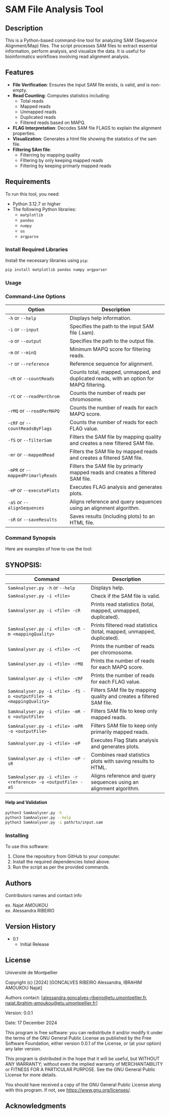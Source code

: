 
# SAM File Analysis Tool

## Description
This is a Python-based command-line tool for analyzing SAM (Sequence Alignment/Map) files. The script processes SAM files to extract essential information, perform analysis, and visualize the data. It is useful for bioinformatics workflows involving read alignment analysis.

## Features
- **File Verification**: Ensures the input SAM file exists, is valid, and is non-empty.
- **Read Counting**: Computes statistics including:
  - Total reads
  - Mapped reads
  - Unmapped reads
  - Duplicated reads
  - Filtered reads based on MAPQ.
- **FLAG Interpretation**: Decodes SAM file FLAGS to explain the alignment properties.
- **Visualization**: Generates a html file showing the statistics of the sam file.
- **Filtering SAm file**:
    - Filterring by mapping quality
    - FIltering by only keeping mapped reads
    - Filtering by keeping primarly mapped reads
  

## Requirements
To run this tool, you need:
- Python 3.12.7 or higher
- The following Python libraries:
  - `matplotlib`
  - `pandas`
  - `numpy`
  - `os`
  - `argparse`

### Install Required Libraries
Install the necessary libraries using `pip`:

```bash
pip install matplotlib pandas numpy argparser
```

### Usage



### Command-Line Options
| Option                  | Description                                                                                 |
|-------------------------|---------------------------------------------------------------------------------------------|
| `-h` or `--help`        | Displays help information.                                                                  |
| `-i` or `--input`       | Specifies the path to the input SAM file (.sam).                                            |
| `-o` or `--output`      | Specifies the path to the output file.                                                      |
| `-m` or `--minQ`       | Minimum MAPQ score for filtering reads.                                          |
| `-r` or `--reference`       | Reference sequence for alignment.                                           |
| `-cR` or `--countReads` | Counts total, mapped, unmapped, and duplicated reads, with an option for MAPQ filtering.    |
| `-rC` or `--readPerChrom` | Counts the number of reads per chromosome.                                                |
| `-rMQ` or `--readPerMAPQ` | Counts the number of reads for each MAPQ score.                                            |
| `-cRF` or `--countReadsByFlags` | Counts the number of reads for each FLAG value.                                      |                             |
| `-fS` or `--filterSam`  | Filters the SAM file by mapping quality and creates a new filtered SAM file.                |
| `-mr` or `--mappedRead` | Filters the SAM file by mapped reads and creates a filtered SAM file.                       |
| `-mPR` or `--mappedPrimarlyReads` | Filters the SAM file by primarly  mapped reads and creates a filtered SAM file.                       |
| `-eP` or `--executePlots` | Executes FLAG analysis and generates plots.                                           |
| `-aS` or `--alignSequences ` | Aligns reference and query sequences using an alignment algorithm.                                            |
| `-sR`  or `--saveResults` |  Saves results (including plots) to an HTML file.                                        |

### Command Synopsis
Here are examples of how to use the tool:

## SYNOPSIS:
| Command                                                       | Description                                                                                     |
|---------------------------------------------------------------|-------------------------------------------------------------------------------------------------|
| `SamAnalyser.py -h` or `--help`                               | Displays help.                                                                                 |
| `SamAnalyser.py -i <file>`                                    | Check if the SAM file is valid.                                                                |
| `SamAnalyser.py -i <file> -cR`                                | Prints read statistics (total, mapped, unmapped, duplicated).                                  |
| `SamAnalyser.py -i <file> -cR -m <mappingQuality>`            | Prints filtered read statistics (total, mapped, unmapped, duplicated).                         |
| `SamAnalyser.py -i <file> -rC`                                | Prints the number of reads per chromosome.                                                     |
| `SamAnalyser.py -i <file> -rMQ`                               | Prints the number of reads for each MAPQ score.                                                |
| `SamAnalyser.py -i <file> -cRF`                               | Prints the number of reads for each FLAG value.                                                |
| `SamAnalyser.py -i <file> -fS -o <outputFile> -m <mappingQuality>` | Filters SAM file by mapping quality and creates a filtered SAM file.                           |
| `SamAnalyser.py -i <file> -mR -o <outputFile>`                | Filters SAM file to keep only mapped reads.                                                    |
| `SamAnalyser.py -i <file> -mPR -o <outputFile>`               | Filters SAM file to keep only primarily mapped reads.                                          |
| `SamAnalyser.py -i <file> -eP`                                | Executes Flag Stats analysis and generates plots.                                              |                            |
| `SamAnalyser.py -i <file> -eP -sR`                            | Combines read statistics plots with saving results to HTML.                             |
| `SamAnalyser.py -i <file> -r <reference> -o <outputFile> -aS` | Aligns reference and query sequences using an alignment algorithm.                             |


#### Help and Validation
```bash
python3 SamAnalyser.py -h
python3 SamAnalyser.py --help
python3 SamAnalyser.py -i path/to/input.sam
```
  

  



### Installing
To use this software:

1. Clone the repository from GitHub to your computer.
2. Install the required dependencies listed above.
3. Run the script as per the provided commands.







## Authors

Contributors names and contact info

ex. Najat AMOUKOU  
ex. Alessandra RIBEIRO

## Version History

* 0.1
    * Initial Release

## License

Université de Montpellier

Copyright (c) [2024] [GONCALVES RIBEIRO Alessandra, IBRAHIM AMOUKOU Najat]

Authors contact: [alessandra.goncalves-ribeiro@etu.umontpellier.fr, najat.ibrahim-amoukou@etu.umontpellier.fr]

Version: 0.0.1

Date: 17 December 2024

This program is free software: you can redistribute it and/or modify it under the terms of the GNU General Public License as published by the Free Software Foundation, either version 0.0.1 of the License, or (at your option) any later version. 

This program is distributed in the hope that it will be useful, but WITHOUT ANY WARRANTY; without even the implied warranty of MERCHANTABILITY or FITNESS FOR A PARTICULAR PURPOSE. See the GNU General Public License for more details. 

You should have received a copy of the GNU General Public License along with this program. If not, see <https://www.gnu.org/licenses/>.


## Acknowledgments


